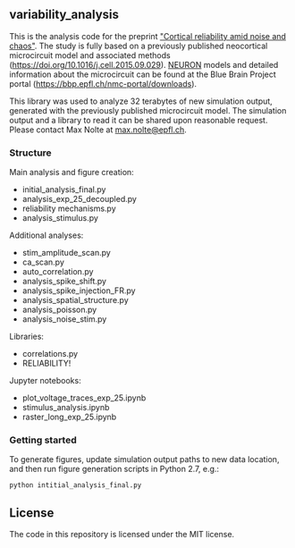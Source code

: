 ## variability_analysis

This is the analysis code for the preprint
["Cortical reliability amid noise and chaos"](https://doi.org/10.1101/304121).
The study is fully based on a previously published neocortical
microcircuit model and associated methods (https://doi.org/10.1016/j.cell.2015.09.029). [NEURON](https://www.neuron.yale.edu/neuron/) models and detailed
 information about the microcircuit can be found at the Blue Brain Project portal (https://bbp.epfl.ch/nmc-portal/downloads).

This library was used to analyze 32 terabytes of new simulation output, generated with the previously published microcircuit model.
The simulation output and a library to read it can be shared upon reasonable request. Please contact Max Nolte at
[max.nolte@epfl.ch]().



### Structure

Main analysis and figure creation:
* initial_analysis_final.py
* analysis_exp_25_decoupled.py
* reliability mechanisms.py
* analysis_stimulus.py

Additional analyses:
* stim_amplitude_scan.py
* ca_scan.py
* auto_correlation.py
* analysis_spike_shift.py
* analysis_spike_injection_FR.py
* analysis_spatial_structure.py
* analysis_poisson.py
* analysis_noise_stim.py

Libraries:
* correlations.py
* RELIABILITY!

Jupyter notebooks:
* plot_voltage_traces_exp_25.ipynb
* stimulus_analysis.ipynb
* raster_long_exp_25.ipynb


### Getting started

To generate figures, update simulation output paths to new data location, and then run figure generation scripts in Python 2.7, e.g.:
```
python intitial_analysis_final.py
```

## License

The code in this repository is licensed under the MIT license.
